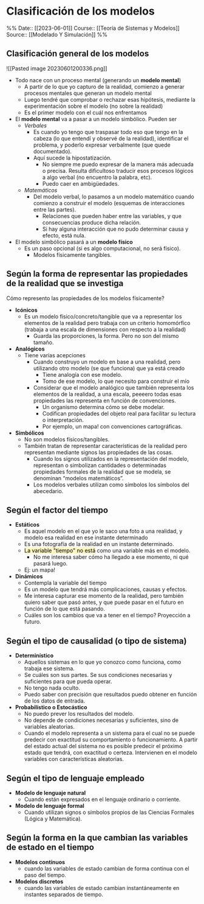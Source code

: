 # Clasificación de los modelos

%%
Date:: [[2023-06-01]]
Course:: [[Teoría de Sistemas y Modelos]]
Source:: [[Modelado Y Simulación]]
%%


## Clasificación general de los modelos
![[Pasted image 20230601200336.png]]
- Todo nace con un proceso mental (generando un **modelo mental**)
	- A partir de lo que yo capturo de la realidad, comienzo a generar procesos mentales que generan un modelo mental
	- Luego tendré que comprobar o rechazar esas hipótesis, mediante la experimentación sobre el modelo (no sobre la realidad)
	- Es el primer modelo con el cuál nos enfrentamos
- El **modelo mental** va a pasar a un modelo simbólico. Pueden ser 
	- *Verbales*
		- Es cuando yo tengo que traspasar todo eso que tengo en la cabeza (lo que entendí y observé de la realidad), identificar el problema, y poderlo expresar verbalmente (que quede documentado).
		- Aquí sucede la hipostatización. 
			- No siempre me puedo expresar de la manera más adecuada o precisa. Resulta dificultoso traducir esos procesos lógicos a algo verbal (no encuentro la palabra, etc). 
			- Puedo caer en ambigüedades.
	- *Matemáticos*
		- Del modelo verbal, lo pasamos a un modelo matemático cuando comienzo a construir el modelo (esquemas de interacciones entre las partes).
			- Relaciones que pueden haber entre las variables, y que consecuencias produce dicha relación.
			- Si hay alguna interacción que no pudo determinar causa y efecto, está nula.
- El modelo simbólico pasará a un **modelo físico**
	- Es un paso opcional (si es algo computacional, no será físico).
		- Modelos físicamente tangibles.


## Según la forma de representar las propiedades de la realidad que se investiga
Cómo represento las propiedades de los modelos físicamente?
- **Icónicos**
	- Es un modelo físico/concreto/tangible que va a representar los elementos de la realidad pero trabaja con un criterio homomórfico (trabaja a una escala de dimensiones con respecto a la realidad)
		- Guarda las proporciones, la forma. Pero no son del mismo tamaño.
- **Analógicos**
	- Tiene varias acepciones
		- Cuando construyo un modelo en base a una realidad, pero utilizando otro modelo (se que funciona) que ya está creado
			- Tiene analogía con ese modelo.
			- Tomo de ese modelo, lo que necesito para construir el mío
		- Considerar que el modelo analógico que también representa los elementos de la realidad, a una escala, peeeero todas esas propiedades las representa en función de convenciones.
			- Un organismo determina cómo se debe modelar.
			- Codifican propiedades del objeto real para facilitar su lectura o interpretación.
			- Por ejemplo, un mapa! con convenciones cartográficas.
- **Simbólicos**
	- No son modelos físicos/tangibles.
	- También tratan de representar características de la realidad pero representan mediante signos las propiedades de las cosas.
		- Cuando los signos utilizados en la representación del modelo, representan o simbolizan cantidades o determinadas propiedades formales de la realidad que se modela, se denominan “modelos matemáticos”.
		- Los modelos verbales utilizan como símbolos los símbolos del abecedario.


## Según el factor del tiempo
- **Estáticos**
	- Es aquel modelo en el que yo le saco una foto a una realidad, y modelo esa realidad en ese instante determinado
	- Es una fotografía de la realidad en un instante determinado.
	- <mark style="background: #FFF3A3A6;">La variable "tiempo" no está</mark> como una variable más en el modelo.
		- No me interesa saber cómo ha llegado a ese momento, ni qué pasará luego.
	- Ej: un mapa!
- **Dinámicos**
	- Contempla la variable del tiempo
	- Es un modelo que tendrá más complicaciones, causas y efectos.
	- Me interesa capturar ese momento de la realidad, pero también quiero saber que pasó antes, y que puede pasar en el futuro en función de lo que está pasando.
	- Cuáles son los cambios que va a tener en el tiempo? Proyección a futuro.




## Según el tipo de causalidad (o tipo de sistema)
- **Determinístico**
	- Aquellos sistemas en lo que yo conozco como funciona, como trabaja ese sistema. 
	- Se cuáles son sus partes. Se sus condiciones necesarias y suficientes para que pueda operar.
	- No tengo nada oculto.
	- Puedo saber con precisión que resultados puedo obtener en función de los datos de entrada.
- **Probabilístico o Estocástico**
	- No puedo prever los resultados del modelo.
	- No depende de condiciones necesarias y suficientes, sino de variables aleatorias.
	- Cuando el modelo representa a un sistema para el cual no se puede predecir con exactitud su comportamiento o funcionamiento. A partir del estado actual del sistema no es posible predecir el próximo estado que tendrá, con exactitud o certeza. Intervienen en el modelo variables con características aleatorias.

## Según el tipo de lenguaje empleado
- **Modelo de lenguaje natural**
	- Cuando están expresados en el lenguaje ordinario o corriente.
- **Modelo de lenguaje formal**
	- Cuando utilizan signos o símbolos propios de las Ciencias Formales (Lógica y Matemática).

## Según la forma en la que cambian las variables de estado en el tiempo
- **Modelos contínuos**
	- cuando las variables de estado cambian de forma continua con el paso del tiempo.
- **Modelos discretos**
	- cuando las variables de estado cambian instantáneamente en instantes separados de tiempo.


